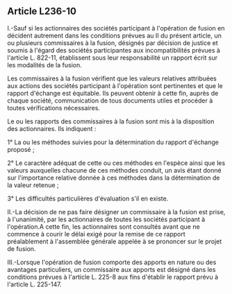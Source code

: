Article L236-10
----
I.-Sauf si les actionnaires des sociétés participant à l'opération de fusion en
décident autrement dans les conditions prévues au II du présent article, un ou
plusieurs commissaires à la fusion, désignés par décision de justice et soumis à
l'égard des sociétés participantes aux incompatibilités prévues à l'article L.
822-11, établissent sous leur responsabilité un rapport écrit sur les modalités
de la fusion.

Les commissaires à la fusion vérifient que les valeurs relatives attribuées aux
actions des sociétés participant à l'opération sont pertinentes et que le
rapport d'échange est équitable. Ils peuvent obtenir à cette fin, auprès de
chaque société, communication de tous documents utiles et procéder à toutes
vérifications nécessaires.

Le ou les rapports des commissaires à la fusion sont mis à la disposition des
actionnaires. Ils indiquent :

1° La ou les méthodes suivies pour la détermination du rapport d'échange proposé
;

2° Le caractère adéquat de cette ou ces méthodes en l'espèce ainsi que les
valeurs auxquelles chacune de ces méthodes conduit, un avis étant donné sur
l'importance relative donnée à ces méthodes dans la détermination de la valeur
retenue ;

3° Les difficultés particulières d'évaluation s'il en existe.

II.-La décision de ne pas faire désigner un commissaire à la fusion est prise, à
l'unanimité, par les actionnaires de toutes les sociétés participant à
l'opération.A cette fin, les actionnaires sont consultés avant que ne commence à
courir le délai exigé pour la remise de ce rapport préalablement à l'assemblée
générale appelée à se prononcer sur le projet de fusion.

III.-Lorsque l'opération de fusion comporte des apports en nature ou des
avantages particuliers, un commissaire aux apports est désigné dans les
conditions prévues à l'article L. 225-8 aux fins d'établir le rapport prévu à
l'article L. 225-147.
